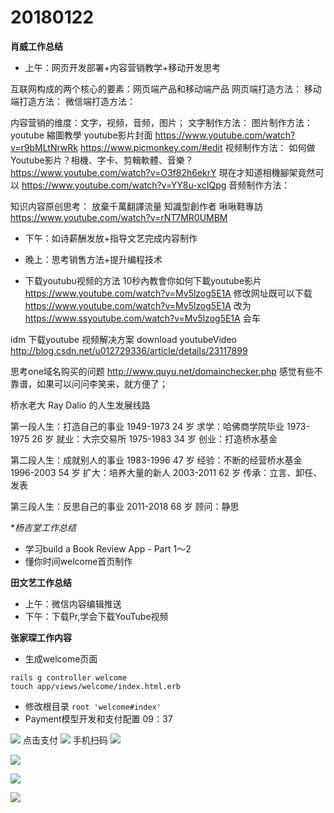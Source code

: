 # 20180122

**肖威工作总结**
- 上午：网页开发部署+内容营销教学+移动开发思考

互联网构成的两个核心的要素：网页端产品和移动端产品
网页端打造方法：
移动端打造方法：
微信端打造方法：

内容营销的维度：文字，视频，音频，图片；
文字制作方法：
图片制作方法：
youtube 縮圖教學 youtube影片封面
https://www.youtube.com/watch?v=r9bMLtNrwRk
https://www.picmonkey.com/#edit
视频制作方法：
如何做Youtube影片？相機、字卡、剪輯軟體、音樂？
https://www.youtube.com/watch?v=O3f82h6ekrY
現在才知道相機腳架竟然可以
https://www.youtube.com/watch?v=YY8u-xcIQpg
音频制作方法：

知识内容原创思考：
放棄千萬翻譯流量 知識型創作者 啾啾鞋專訪
https://www.youtube.com/watch?v=rNT7MR0UMBM

- 下午：如诗薪酬发放+指导文艺完成内容制作
- 晚上：思考销售方法+提升编程技术


- 下载youtubu视频的方法
10秒內教會你如何下載youtube影片
https://www.youtube.com/watch?v=Mv5lzog5E1A
修改网址既可以下载
https://www.youtube.com/watch?v=Mv5lzog5E1A
改为
https://www.ssyoutube.com/watch?v=Mv5lzog5E1A
会车

idm 下载youtube 视频解决方案 download youtubeVideo
http://blog.csdn.net/u012729336/article/details/23117899

思考one域名购买的问题
http://www.quyu.net/domainchecker.php
感觉有些不靠谱，如果可以问问李笑来，就方便了；

桥水老大 Ray Dalio 的人生发展线路

第一段人生：打造自己的事业
1949-1973 24 岁 求学：哈佛商学院毕业
1973-1975 26 岁 就业：大宗交易所
1975-1983 34 岁 创业：打造桥水基金

第二段人生：成就别人的事业
1983-1996 47 岁 经验：不断的经营桥水基金
1996-2003 54 岁 扩大：培养大量的新人
2003-2011 62 岁 传承：立言、卸任、发表

第三段人生：反思自己的事业
2011-2018 68 岁 顾问：静思

**杨吉堂工作总结*
- 学习build a Book Review App - Part 1～2
- 懂你时间welcome首页制作

**田文艺工作总结**
 - 上午：微信内容编辑推送
 - 下午：下载Pr,学会下载YouTube视频

**张家琛工作内容**
- 生成welcome页面  
```
rails g controller welcome
touch app/views/welcome/index.html.erb
```
- 修改根目录 `root 'welcome#index'`
- Payment模型开发和支付配置 09：37



![](https://ws3.sinaimg.cn/large/006tKfTcly1fnpd3gjo49j30wh0dpq5j.jpg)
点击支付
![](https://ws1.sinaimg.cn/large/006tKfTcly1fnpd405uu7j30t90i60xe.jpg)
手机扫码
![](https://ws3.sinaimg.cn/large/006tKfTcly1fnpd49w4s6j30sg0iw79c.jpg)

![](https://ws1.sinaimg.cn/large/006tKfTcly1fnpd4hp0wdj30u50hy41m.jpg)

![](https://ws4.sinaimg.cn/large/006tKfTcly1fnpd4pwe1tj30us0fudj5.jpg)

![](https://ws2.sinaimg.cn/large/006tKfTcly1fnpd4wve5ij30xf0fp76i.jpg)
